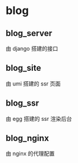 # blog

## blog_server

由 django 搭建的接口

## blog_site

由 umi 搭建的 ssr 页面

## blog_ssr

由 egg 搭建的 ssr 渲染后台

## blog_nginx

由
nginx 的代理配置
